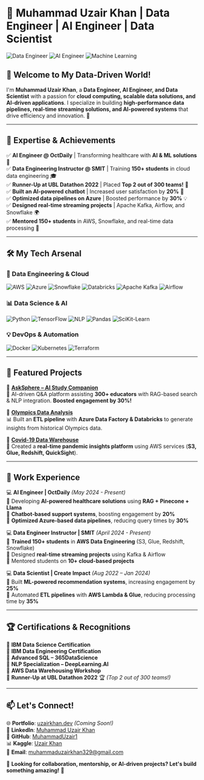 # 🚀 Muhammad Uzair Khan | Data Engineer | AI Engineer | Data Scientist

![Data Engineer](https://img.shields.io/badge/Data%20Engineer-Expert-blue?style=flat&logo=amazonaws) ![AI Engineer](https://img.shields.io/badge/AI%20Engineer-Expert-purple?style=flat&logo=python) ![Machine Learning](https://img.shields.io/badge/Machine%20Learning-Advanced-yellow?style=flat&logo=tensorflow)

## 👋 Welcome to My Data-Driven World!

I'm **Muhammad Uzair Khan**, a **Data Engineer, AI Engineer, and Data Scientist** with a passion for **cloud computing, scalable data solutions, and AI-driven applications**. I specialize in building **high-performance data pipelines, real-time streaming solutions, and AI-powered systems** that drive efficiency and innovation. 🚀

---

## 🎯 Expertise & Achievements

✅ **AI Engineer @ OctDaily** | Transforming healthcare with **AI & ML solutions** 🏥  
✅ **Data Engineering Instructor @ SMIT** | Training **150+ students** in cloud data engineering 🎓  
✅ **Runner-Up at UBL Datathon 2022** | Placed **Top 2 out of 300 teams!** 🏅  
✅ **Built an AI-powered chatbot** | Increased user satisfaction by **20%** 🤖  
✅ **Optimized data pipelines on Azure** | Boosted performance by **30%** 💡  
✅ **Designed real-time streaming projects** | Apache Kafka, Airflow, and Snowflake 🌍  
✅ **Mentored 150+ students** in AWS, Snowflake, and real-time data processing 🎯

---

## 🛠️ My Tech Arsenal

### **🚀 Data Engineering & Cloud**

![AWS](https://img.shields.io/badge/AWS-Expert-orange?style=for-the-badge&logo=amazonaws) ![Azure](https://img.shields.io/badge/Azure-Expert-blue?style=for-the-badge&logo=microsoftazure) ![Snowflake](https://img.shields.io/badge/Snowflake-Expert-lightblue?style=for-the-badge&logo=snowflake) ![Databricks](https://img.shields.io/badge/Databricks-Advanced-red?style=for-the-badge&logo=databricks) ![Apache Kafka](https://img.shields.io/badge/Kafka-Real--Time-black?style=for-the-badge&logo=apachekafka) ![Airflow](https://img.shields.io/badge/Apache%20Airflow-Workflow--Automation-blue?style=for-the-badge&logo=apacheairflow)

### **📊 Data Science & AI**

![Python](https://img.shields.io/badge/Python-Expert-blue?style=for-the-badge&logo=python) ![TensorFlow](https://img.shields.io/badge/TensorFlow-Advanced-orange?style=for-the-badge&logo=tensorflow) ![NLP](https://img.shields.io/badge/NLP-Expert-green?style=for-the-badge&logo=spacy) ![Pandas](https://img.shields.io/badge/Pandas-Expert-darkblue?style=for-the-badge&logo=pandas) ![SciKit-Learn](https://img.shields.io/badge/Scikit--Learn-ML-blue?style=for-the-badge&logo=scikitlearn)

### **💡 DevOps & Automation**

![Docker](https://img.shields.io/badge/Docker-Intermediate-blue?style=for-the-badge&logo=docker) ![Kubernetes](https://img.shields.io/badge/Kubernetes-Beginner-blue?style=for-the-badge&logo=kubernetes) ![Terraform](https://img.shields.io/badge/Terraform-Infrastructure--as--Code-blue?style=for-the-badge&logo=terraform)

---

## 🚀 Featured Projects

🔹 **[AskSphere – AI Study Companion](https://github.com/MuhammadUzair1/AskSphere)**  
🚀 AI-driven Q&A platform assisting **300+ educators** with RAG-based search & NLP integration. **Boosted engagement by 30%!**

🔹 **[Olympics Data Analysis](https://github.com/MuhammadUzair1/Olympics-Data-Analysis)**  
📊 Built an **ETL pipeline** with **Azure Data Factory & Databricks** to generate insights from historical Olympics data.

🔹 **[Covid-19 Data Warehouse](https://github.com/MuhammadUzair1/Covid19-Data-Warehouse)**  
🦠 Created a **real-time pandemic insights platform** using AWS services (**S3, Glue, Redshift, QuickSight**).

---

## 💼 Work Experience

💻 **AI Engineer | OctDaily** _(May 2024 - Present)_  
🔹 Developing **AI-powered healthcare solutions** using **RAG + Pinecone + Llama**  
🔹 **Chatbot-based support systems**, boosting engagement by **20%**  
🔹 **Optimized Azure-based data pipelines**, reducing query times by **30%**

💻 **Data Engineer Instructor | SMIT** _(April 2024 - Present)_  
🔹 **Trained 150+ students** in **AWS Data Engineering** (S3, Glue, Redshift, Snowflake)  
🔹 Designed **real-time streaming projects** using Kafka & Airflow  
🔹 Mentored students on **10+ cloud-based projects**

💻 **Data Scientist | Create Impact** _(Aug 2022 – Jan 2024)_  
🔹 Built **ML-powered recommendation systems**, increasing engagement by **25%**  
🔹 Automated **ETL pipelines** with **AWS Lambda & Glue**, reducing processing time by **35%**

---

## 🏆 Certifications & Recognitions

📜 **IBM Data Science Certification**  
📜 **IBM Data Engineering Certification**  
📜 **Advanced SQL – 365DataScience**  
📜 **NLP Specialization – DeepLearning.AI**  
📜 **AWS Data Warehousing Workshop**  
📜 **Runner-Up at UBL Datathon 2022** 🏆 _(Top 2 out of 300 teams!)_

---

## 📫 Let's Connect!

🌐 **Portfolio**: [uzairkhan.dev](#) _(Coming Soon!)_  
🔗 **LinkedIn**: [Muhammad Uzair Khan](https://www.linkedin.com/in/muhammaduzairkhan1/)  
📂 **GitHub**: [MuhammadUzair1](https://github.com/MuhammadUzair1/)  
📊 **Kaggle**: [Uzair Khan](https://www.kaggle.com/uzair01)  
📩 **Email**: muhammaduzairkhan329@gmail.com

💬 **Looking for collaboration, mentorship, or AI-driven projects? Let's build something amazing!** 🚀
